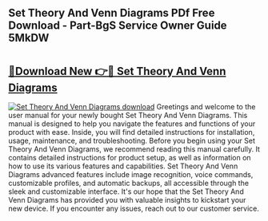 ## Set Theory And Venn Diagrams PDf Free Download - Part-BgS Service Owner Guide 5MkDW

# <h2><a href="http://dfl6lfp.blite.top/?on=Set+Theory+And+Venn+Diagrams">🔗Download New 👉🔴 Set Theory And Venn Diagrams</a></h2>

[![Set Theory And Venn Diagrams download](https://i.imgur.com/lujVjoI.png)](http://dfl6lfp.blite.top/?on=Set+Theory+And+Venn+Diagrams)
Greetings and welcome to the user manual for your newly bought Set Theory And Venn Diagrams. This manual is designed to help you navigate the features and functions of your product with ease. Inside, you will find detailed instructions for installation, usage, maintenance, and troubleshooting. Before you begin using your Set Theory And Venn Diagrams, we recommend reading this manual carefully. It contains detailed instructions for product setup, as well as information on how to use its various features and capabilities. Set Theory And Venn Diagrams advanced features include image recognition, voice commands, customizable profiles, and automatic backups, all accessible through the sleek and customizable interface. It's our hope that the Set Theory And Venn Diagrams has provided you with valuable insights to kickstart your new device. If you encounter any issues, reach out to our customer service.
